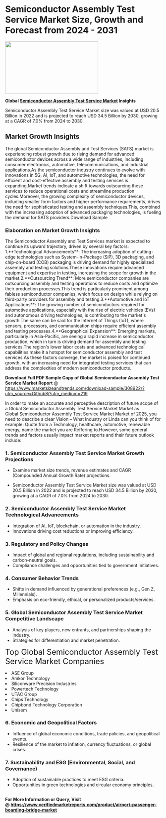 <H1>Semiconductor Assembly Test Service Market Size, Growth and Forecast from 2024 - 2031</H1><img class="aligncenter size-medium wp-image-584254" src="https://thirdeyenews.in/wp-content/uploads/2024/09/Global-Market-Research-300x168.jpeg" alt="" width="300" height="168" /><p><strong>Global&nbsp;<a href="https://www.marketsizeandtrends.com/download-sample/308922/?utm_source=Github8j?utm_medium=219">Semiconductor Assembly Test Service Market</a> Insights</strong></p><p>Semiconductor Assembly Test Service Market size was valued at USD 20.5 Billion in 2022 and is projected to reach USD 34.5 Billion by 2030, growing at a CAGR of 7.0% from 2024 to 2030.</p><p><h2>Market Growth Insights</h2> The global Semiconductor Assembly and Test Services (SATS) market is experiencing robust growth due to rising demand for advanced semiconductor devices across a wide range of industries, including consumer electronics, automotive, telecommunications, and industrial applications.As the semiconductor industry continues to evolve with innovations in 5G, AI, IoT, and automotive technologies, the need for efficient and cost-effective assembly and testing services is expanding.Market trends indicate a shift towards outsourcing these services to reduce operational costs and streamline production cycles.Moreover, the growing complexity of semiconductor devices, including smaller form factors and higher performance requirements, drives the need for sophisticated testing and assembly techniques.This, combined with the increasing adoption of advanced packaging technologies, is fueling the demand for SATS providers.Download Sample <h3>Elaboration on Market Growth Insights</h3> The Semiconductor Assembly and Test Services market is expected to continue its upward trajectory, driven by several key factors: 1.**Technological Advancements**: The increasing adoption of cutting-edge technologies such as System-in-Package (SiP), 3D packaging, and chip-on-board (COB) packaging is driving demand for highly specialized assembly and testing solutions.These innovations require advanced equipment and expertise in testing, increasing the scope for growth in the market.2.**Outsourcing Trend**: More semiconductor companies are outsourcing assembly and testing operations to reduce costs and optimize their production processes.This trend is particularly prominent among fabless semiconductor companies, which focus on design while relying on third-party providers for assembly and testing.3.**Automotive and IoT Applications**: The growing number of semiconductors required for automotive applications, especially with the rise of electric vehicles (EVs) and autonomous driving technologies, is contributing to the market's growth.The same can be said for the Internet of Things (IoT), where sensors, processors, and communication chips require efficient assembly and testing processes.4.**Geographical Expansion**: Emerging markets, particularly in Asia-Pacific, are seeing a rapid increase in semiconductor production, which in turn is driving demand for assembly and testing services.The region's lower labor costs and advanced technological capabilities make it a hotspot for semiconductor assembly and test services.As these factors converge, the market is poised for continued growth, with an increasing need for integrated testing services that can address the complexities of modern semiconductor products.</p><p><span class=""><strong>Download Full PDF Sample Copy of Global Semiconductor Assembly Test Service Market Report</strong> @ <a href="https://www.marketsizeandtrends.com/download-sample/308922/?utm_source=Github8j?utm_medium=219" target="_blank">https://www.marketsizeandtrends.com/download-sample/308922/?utm_source=Github8j?utm_medium=219</a></span></p><p>In order to make an accurate and perceptive description of future scope of a Global&nbsp;Semiconductor Assembly Test Service Market Market as Global&nbsp;Semiconductor Assembly Test Service Market Market of 2025, you need to describe a clear Vision &ndash; What Industry or Linda can you think of for example: Quote from a Technology, healthcare, automotive, renewable energy, name the market you are Reffering to.However, some general trends and factors usually impact market reports and their future outlook include:</p><h3>1.&nbsp;<strong>Semiconductor Assembly Test Service Market Growth Projections</strong></h3><ul><li>Examine market size trends, revenue estimates and CAGR (Compounded Annual Growth Rate) projections.</li><li><p>Semiconductor Assembly Test Service Market size was valued at USD 20.5 Billion in 2022 and is projected to reach USD 34.5 Billion by 2030, growing at a CAGR of 7.0% from 2024 to 2030.</p></li></ul><h3>2.&nbsp;<strong>Semiconductor Assembly Test Service Market Technological Advancements</strong></h3><ul><li>Integration of AI, IoT, blockchain, or automation in the industry.</li><li>Innovations driving cost reductions or improving efficiency.</li></ul><h3>3.&nbsp;<strong>Regulatory and Policy Changes</strong></h3><ul><li>Impact of global and regional regulations, including sustainability and carbon-neutral goals.</li><li>Compliance challenges and opportunities tied to government initiatives.</li></ul><h3>4.&nbsp;<strong>Consumer Behavior Trends</strong></h3><ul><li>Shifts in demand influenced by generational preferences (e.g., Gen Z, Millennials).</li><li>Emphasis on eco-friendly, ethical, or personalized products/services.</li></ul><h3>5.&nbsp;<strong>Global Semiconductor Assembly Test Service Market Competitive Landscape</strong></h3><ul><li>Analysis of key players, new entrants, and partnerships shaping the industry.</li><li>Strategies for differentiation and market penetration.</li></ul><p data-pm-slice="1 1 []"><span style="color: inherit; font-family: inherit; font-size: 25px;">Top Global Semiconductor Assembly Test Service Market Companies</span></p><div class="" data-test-id=""><p><li>ASE Group</li><li> Amkor Technology</li><li> Siliconware Precision Industries</li><li> Powertech Technology</li><li> UTAC Group</li><li> Chips Technology</li><li> Chipbond Technology Corporation</li><li> Unisem</li></p></div><h3>6.&nbsp;<strong>Economic and Geopolitical Factors</strong></h3><ul><li>Influence of global economic conditions, trade policies, and geopolitical events.</li><li>Resilience of the market to inflation, currency fluctuations, or global crises.</li></ul><h3>7.&nbsp;<strong>Sustainability and ESG (Environmental, Social, and Governance)</strong></h3><ul><li>Adoption of sustainable practices to meet ESG criteria.</li><li>Opportunities in green technologies and circular economy principles.</li></ul><h2><strong style="font-size: 14px;">For More Information or Query, Visit @&nbsp;</strong><a style="background-color: #ffffff; font-size: 14px;" href="https://www.marketsizeandtrends.com/report/semiconductor-assembly-test-service-market/" target="_blank">https://www.verifiedmarketreports.com/product/airport-passenger-boarding-bridge-market</a></h2>
